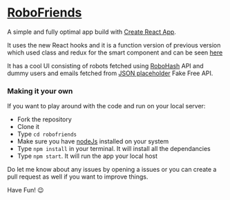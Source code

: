 # [RoboFriends](https://shehroze-1122.github.io/RoboFriends-usingHooks/)

A simple and fully optimal app build with [Create React App](https://github.com/facebook/create-react-app).

It uses the new React hooks and it is a function version of previous version which used class and redux for the smart component and can be seen [here](https://github.com/shehroze-1122/Robofriends-usingHooks)

It has a cool UI consisting of robots fetched using [RoboHash](https://robohash.org/) API and dummy users and emails fetched from [JSON placeholder](https://jsonplaceholder.typicode.com/) Fake Free API.

### Making it your own
If you want to play around with the code and run on your local server:

- Fork the repository
- Clone it
- Type `cd robofriends` 
- Make sure you have [nodeJs](https://nodejs.org/en/download/) installed on your system
- Type `npm install` in your terminal. It will install all the dependancies
- Type `npm start`. It will run the app your local host 

Do let me know about any issues by opening a issues or you can create a pull request as well if you want to improve things.

Have Fun! :wink:


